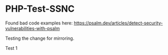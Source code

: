 # PHP-Test-SSNC

Found bad code examples here:
https://psalm.dev/articles/detect-security-vulnerabilities-with-psalm

Testing the change for mirroring.

Test 1
